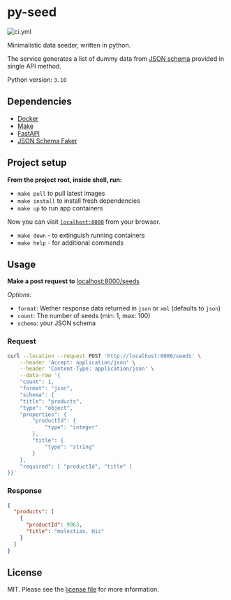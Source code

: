 # py-seed

![ci.yml][link-ci]

Minimalistic data seeder, written in python.

The service generates a list of dummy data from [JSON schema](https://json-schema.org/) provided in single API method.

Python version: `3.10`

## Dependencies

- [Docker][link-docker]
- [Make][link-make]
- [FastAPI][link-fastapi]
- [JSON Schema Faker][link-faker]

## Project setup

**From the project root, inside shell, run:**

- `make pull` to pull latest images
- `make install` to install fresh dependencies
- `make up` to run app containers

Now you can visit [`localhost:8000`](http://localhost:8000) from your browser.

- `make down` - to extinguish running containers
- `make help` - for additional commands

## Usage

**Make a post request to** [localhost:8000/seeds](http://localhost:8000/seeds)

_Options_:

- `format`: Wether response data returned in `json` or `xml` (defaults to `json`)
- `count`: The number of seeds (min: 1, max: 100)
- `schema`: your JSON schema

### Request

```bash
curl --location --request POST 'http://localhost:8000/seeds' \
    --header 'Accept: application/json' \
    --header 'Content-Type: application/json' \
    --data-raw '{
    "count": 1,
    "format": "json",
    "schema": {
    "title": "products",
    "type": "object",
    "properties": {
        "productId": {
            "type": "integer"
        },
        "title": {
            "type": "string"
        }
    },
    "required": [ "productId", "title" ]
}}'
```

### Response

```json
{
  "products": [
    {
      "productId": 9963,
      "title": "molestias, Hic"
    }
  ]
}
```

## License

MIT. Please see the [license file](LICENSE.md) for more information.

[link-ci]: https://github.com/shirokovnv/py-seed/actions/workflows/ci.yml/badge.svg
[link-docker]: https://www.docker.com/
[link-make]: https://www.gnu.org/software/make/manual/make.html
[link-faker]: https://github.com/json-schema-faker/json-schema-faker
[link-fastapi]: https://fastapi.tiangolo.com/

